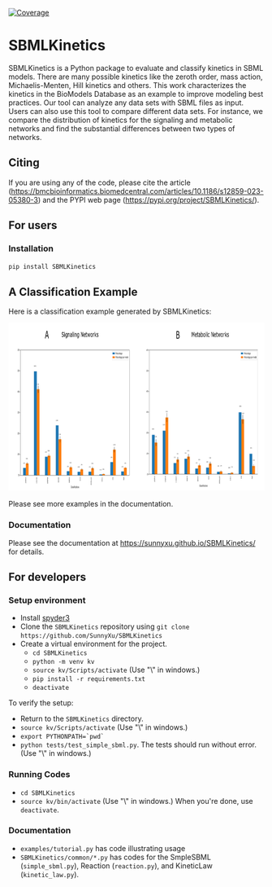 

[![Coverage](https://codecov.io/gh/ModelEngineering/SBMLKinetics/branch/master/graph/badge.svg)](https://codecov.io/gh/ModelEngineering/SBMLKinetics)

# SBMLKinetics

SBMLKinetics is a Python package to evaluate and classify kinetics in SBML models. 
There are many possible kinetics like the zeroth order, mass action, Michaelis-Menten, 
Hill kinetics and others. This work characterizes the kinetics in the BioModels 
Database as an example to improve modeling best practices. Our tool can analyze any data sets 
with SBML files as input. Users can also use this tool to compare different data sets. For 
instance, we compare the distribution of kinetics for the signaling and metabolic networks and 
find the substantial differences between two types of networks. 

## Citing
If you are using any of the 
code, please cite the article (https://bmcbioinformatics.biomedcentral.com/articles/10.1186/s12859-023-05380-3) and the PYPI web page (https://pypi.org/project/SBMLKinetics/).

## For users
### Installation

``pip install SBMLKinetics``

## A Classification Example

Here is a classification example generated by SBMLKinetics:

<img src="https://raw.githubusercontent.com/SunnyXu/SBMLKinetics/master/docs/Figures/Fig2_signalling_vs_metabolic.png" width="900" height="330">

Please see more examples in the documentation.

### Documentation
Please see the documentation at https://sunnyxu.github.io/SBMLKinetics/ for details.


## For developers
### Setup environment
- Install [spyder3](http://www.psych.mcgill.ca/labs/mogillab/anaconda2/lib/python2.7/site-packages/spyder/doc/installation.html)
- Clone the ``SBMLKinetics`` repository using ``git clone https://github.com/SunnyXu/SBMLKinetics``
- Create a virtual environment for the project.
  - ``cd SBMLKinetics``
  - ``python -m venv kv``
  - ``source kv/Scripts/activate``
(Use "\\" in windows.)
  - ``pip install -r requirements.txt``
  - ``deactivate``

To verify the setup:
- Return to the ``SBMLKinetics`` directory.
- ``source kv/Scripts/activate``
(Use "\\" in windows.)
- ``export PYTHONPATH=`pwd` ``
- ``python tests/test_simple_sbml.py``. The
tests should run without error.
(Use "\\" in windows.)

### Running Codes
- ``cd SBMLKinetics``
- ``source kv/bin/activate``
(Use "\\" in windows.)
When you're done, use ``deactivate``.

### Documentation
- ``examples/tutorial.py`` has code illustrating usage
- ``SBMLKinetics/common/*.py`` has codes for the 
SmpleSBML (``simple_sbml.py``),
Reaction (``reaction.py``),
and KineticLaw (``kinetic_law.py``).
